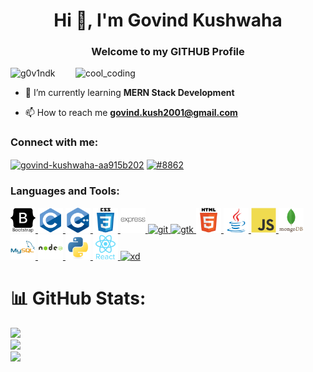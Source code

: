 <h1 align="center">Hi 👋, I'm Govind Kushwaha</h1>
<h3 align="center">Welcome to my GITHUB Profile</h3>

<!-- <img align="right" width="400" alt="cool_coding" src="https://media.giphy.com/media/cegAA2LlR200FMQbgG/giphy.gif"> -->
<img align="right" width="400" alt="cool_coding" src="https://media.giphy.com/media/f3iwJFOVOwuy7K6FFw/giphy.gif">

<p align="left"> <img src="https://komarev.com/ghpvc/?username=g0v1ndk&label=Profile%20views&color=0e75b6&style=flat" alt="g0v1ndk" /> </p>

- 🌱 I’m currently learning **MERN Stack Development**

- 📫 How to reach me **govind.kush2001@gmail.com**

<h3 align="left">Connect with me:</h3>
<p align="left">
<a href="https://linkedin.com/in/govind-kushwaha-aa915b202" target="blank"><img align="center" src="https://raw.githubusercontent.com/rahuldkjain/github-profile-readme-generator/master/src/images/icons/Social/linked-in-alt.svg" alt="govind-kushwaha-aa915b202" height="30" width="40" /></a>
<a href="https://discord.gg/#8862" target="blank"><img align="center" src="https://raw.githubusercontent.com/rahuldkjain/github-profile-readme-generator/master/src/images/icons/Social/discord.svg" alt="#8862" height="30" width="40" /></a>
</p>

<h3 align="left">Languages and Tools:</h3>
<p align="left"> <a href="https://getbootstrap.com" target="_blank" rel="noreferrer"> <img src="https://raw.githubusercontent.com/devicons/devicon/master/icons/bootstrap/bootstrap-plain-wordmark.svg" alt="bootstrap" width="40" height="40"/> </a> <a href="https://www.cprogramming.com/" target="_blank" rel="noreferrer"> <img src="https://raw.githubusercontent.com/devicons/devicon/master/icons/c/c-original.svg" alt="c" width="40" height="40"/> </a> <a href="https://www.w3schools.com/cpp/" target="_blank" rel="noreferrer"> <img src="https://raw.githubusercontent.com/devicons/devicon/master/icons/cplusplus/cplusplus-original.svg" alt="cplusplus" width="40" height="40"/> </a> <a href="https://www.w3schools.com/css/" target="_blank" rel="noreferrer"> <img src="https://raw.githubusercontent.com/devicons/devicon/master/icons/css3/css3-original-wordmark.svg" alt="css3" width="40" height="40"/> </a> <a href="https://expressjs.com" target="_blank" rel="noreferrer"> <img src="https://raw.githubusercontent.com/devicons/devicon/master/icons/express/express-original-wordmark.svg" alt="express" width="40" height="40"/> </a> <a href="https://git-scm.com/" target="_blank" rel="noreferrer"> <img src="https://www.vectorlogo.zone/logos/git-scm/git-scm-icon.svg" alt="git" width="40" height="40"/> </a> <a href="https://www.gtk.org/" target="_blank" rel="noreferrer"> <img src="https://upload.wikimedia.org/wikipedia/commons/7/71/GTK_logo.svg" alt="gtk" width="40" height="40"/> </a> <a href="https://www.w3.org/html/" target="_blank" rel="noreferrer"> <img src="https://raw.githubusercontent.com/devicons/devicon/master/icons/html5/html5-original-wordmark.svg" alt="html5" width="40" height="40"/> </a> <a href="https://www.java.com" target="_blank" rel="noreferrer"> <img src="https://raw.githubusercontent.com/devicons/devicon/master/icons/java/java-original.svg" alt="java" width="40" height="40"/> </a> <a href="https://developer.mozilla.org/en-US/docs/Web/JavaScript" target="_blank" rel="noreferrer"> <img src="https://raw.githubusercontent.com/devicons/devicon/master/icons/javascript/javascript-original.svg" alt="javascript" width="40" height="40"/> </a> <a href="https://www.mongodb.com/" target="_blank" rel="noreferrer"> <img src="https://raw.githubusercontent.com/devicons/devicon/master/icons/mongodb/mongodb-original-wordmark.svg" alt="mongodb" width="40" height="40"/> </a> <a href="https://www.mysql.com/" target="_blank" rel="noreferrer"> <img src="https://raw.githubusercontent.com/devicons/devicon/master/icons/mysql/mysql-original-wordmark.svg" alt="mysql" width="40" height="40"/> </a> <a href="https://nodejs.org" target="_blank" rel="noreferrer"> <img src="https://raw.githubusercontent.com/devicons/devicon/master/icons/nodejs/nodejs-original-wordmark.svg" alt="nodejs" width="40" height="40"/> </a> <a href="https://www.python.org" target="_blank" rel="noreferrer"> <img src="https://raw.githubusercontent.com/devicons/devicon/master/icons/python/python-original.svg" alt="python" width="40" height="40"/> </a> <a href="https://reactjs.org/" target="_blank" rel="noreferrer"> <img src="https://raw.githubusercontent.com/devicons/devicon/master/icons/react/react-original-wordmark.svg" alt="react" width="40" height="40"/> </a> <a href="https://www.adobe.com/products/xd.html" target="_blank" rel="noreferrer"> <img src="https://cdn.worldvectorlogo.com/logos/adobe-xd.svg" alt="xd" width="40" height="40"/> </a> </p>
<h1></h1>
<!-- <br>
<br>
<br> -->
<!-- <p><img align="center" src="https://github-readme-streak-stats.herokuapp.com/?user=g0v1ndk&" alt="g0v1ndk" /></p>
<p>&nbsp;<img align="center" width="400" src="https://github-readme-stats.vercel.app/api?username=g0v1ndk&show_icons=true&locale=en" alt="g0v1ndk" /></p>
<p><img align="center" src="https://github-readme-stats.vercel.app/api/top-langs?username=g0v1ndk&show_icons=true&locale=en&layout=compact" alt="g0v1ndk" /></p> -->

# 📊 GitHub Stats:
![](https://github-readme-streak-stats.herokuapp.com/?user=g0v1ndk&theme=ayu-mirage&hide_border=true)<br/>
![](https://github-readme-stats.vercel.app/api?username=g0v1ndk&theme=ayu-mirage&hide_border=true&include_all_commits=false&count_private=false)<br/>
![](https://github-readme-stats.vercel.app/api/top-langs/?username=g0v1ndk&theme=ayu-mirage&hide_border=true&include_all_commits=false&count_private=false&layout=compact)

